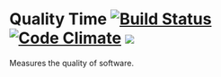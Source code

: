 # Quality Time [![Build Status](https://travis-ci.org/jeroenpeeters/quality-time.svg?branch=master)](https://travis-ci.org/ICTU/quality-time) [![Code Climate](https://codeclimate.com/github/ICTU/quality-time/badges/gpa.svg)](https://codeclimate.com/github/ICTU/quality-time) <a href="https://codeclimate.com/github/ICTU/quality-time/coverage"><img src="https://codeclimate.com/github/ICTU/quality-time/badges/coverage.svg" /></a>

Measures the quality of software.
 
